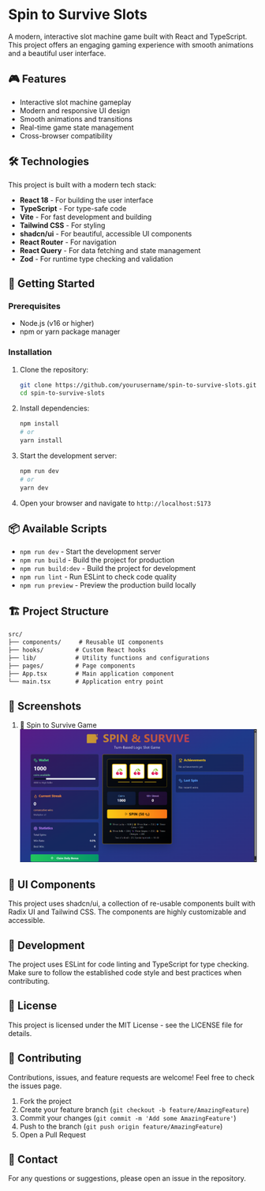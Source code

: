 # Spin to Survive Slots

A modern, interactive slot machine game built with React and TypeScript. This project offers an engaging gaming experience with smooth animations and a beautiful user interface.

## 🎮 Features

- Interactive slot machine gameplay
- Modern and responsive UI design
- Smooth animations and transitions
- Real-time game state management
- Cross-browser compatibility

## 🛠️ Technologies

This project is built with a modern tech stack:

- **React 18** - For building the user interface
- **TypeScript** - For type-safe code
- **Vite** - For fast development and building
- **Tailwind CSS** - For styling
- **shadcn/ui** - For beautiful, accessible UI components
- **React Router** - For navigation
- **React Query** - For data fetching and state management
- **Zod** - For runtime type checking and validation

## 🚀 Getting Started

### Prerequisites

- Node.js (v16 or higher)
- npm or yarn package manager

### Installation

1. Clone the repository:

   ```bash
   git clone https://github.com/yourusername/spin-to-survive-slots.git
   cd spin-to-survive-slots
   ```

2. Install dependencies:

   ```bash
   npm install
   # or
   yarn install
   ```

3. Start the development server:

   ```bash
   npm run dev
   # or
   yarn dev
   ```

4. Open your browser and navigate to `http://localhost:5173`

## 📦 Available Scripts

- `npm run dev` - Start the development server
- `npm run build` - Build the project for production
- `npm run build:dev` - Build the project for development
- `npm run lint` - Run ESLint to check code quality
- `npm run preview` - Preview the production build locally

## 🏗️ Project Structure

```
src/
├── components/     # Reusable UI components
├── hooks/         # Custom React hooks
├── lib/           # Utility functions and configurations
├── pages/         # Page components
├── App.tsx        # Main application component
└── main.tsx       # Application entry point
```

## 📸 Screenshots

1. 🦁 Spin to Survive Game
   ![Animal Racing Game](src/assets/images/spin-survive.png)

## 🎨 UI Components

This project uses shadcn/ui, a collection of re-usable components built with Radix UI and Tailwind CSS. The components are highly customizable and accessible.

## 🔧 Development

The project uses ESLint for code linting and TypeScript for type checking. Make sure to follow the established code style and best practices when contributing.

## 📝 License

This project is licensed under the MIT License - see the LICENSE file for details.

## 🤝 Contributing

Contributions, issues, and feature requests are welcome! Feel free to check the issues page.

1. Fork the project
2. Create your feature branch (`git checkout -b feature/AmazingFeature`)
3. Commit your changes (`git commit -m 'Add some AmazingFeature'`)
4. Push to the branch (`git push origin feature/AmazingFeature`)
5. Open a Pull Request

## 📧 Contact

For any questions or suggestions, please open an issue in the repository.
